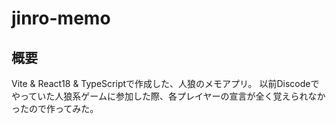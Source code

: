 # jinro-memo

## 概要

Vite & React18 & TypeScriptで作成した、人狼のメモアプリ。
以前Discodeでやっていた人狼系ゲームに参加した際、各プレイヤーの宣言が全く覚えられなかったので作ってみた。
